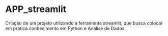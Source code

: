# APP_streamlit
Criação de um projeto utilizando a ferramenta streamlit, que busca colocar em prática conhecimento em Python e Análise de Dados
